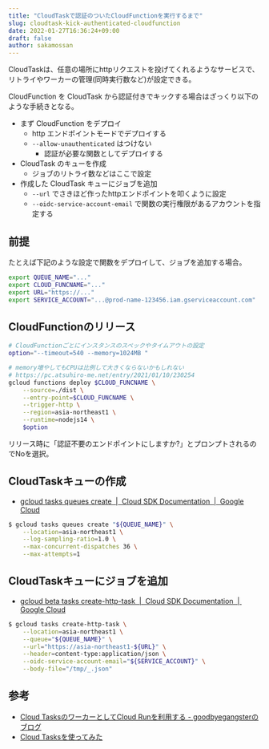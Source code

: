 ```yaml
---
title: "CloudTaskで認証のついたCloudFunctionを実行するまで"
slug: cloudtask-kick-authenticated-cloudfunction
date: 2022-01-27T16:36:24+09:00
draft: false
author: sakamossan
---
```



CloudTaskは、任意の場所にhttpリクエストを投げてくれるようなサービスで、リトライやワーカーの管理(同時実行数など)が設定できる。

CloudFunction を CloudTask から認証付きでキックする場合はざっくり以下のような手続きとなる。

- まず CloudFunction をデプロイ
    - http エンドポイントモードでデプロイする
    - `--allow-unauthenticated` はつけない
        - 認証が必要な関数としてデプロイする
- CloudTask のキューを作成
    - ジョブのリトライ数などはここで設定
- 作成した CloudTask キューにジョブを追加
    - `--url` でさきほど作ったhttpエンドポイントを叩くように設定
    - `--oidc-service-account-email` で関数の実行権限があるアカウントを指定する


## 前提

たとえば下記のような設定で関数をデプロイして、ジョブを追加する場合。

```bash
export QUEUE_NAME="..."
export CLOUD_FUNCNAME="..."
export URL="https://..."
export SERVICE_ACCOUNT="...@prod-name-123456.iam.gserviceaccount.com"
```

## CloudFunctionのリリース

```bash
# CloudFunctionごとにインスタンスのスペックやタイムアウトの設定
option="--timeout=540 --memory=1024MB "

# memory増やしてもCPUは比例して大きくならないかもしれない
# https://pc.atsuhiro-me.net/entry/2021/01/10/230254
gcloud functions deploy $CLOUD_FUNCNAME \
    --source=./dist \
    --entry-point=$CLOUD_FUNCNAME \
    --trigger-http \
    --region=asia-northeast1 \
    --runtime=nodejs14 \
    $option
```

リリース時に「認証不要のエンドポイントにしますか?」とプロンプトされるのでNoを選択。


## CloudTaskキューの作成

- [gcloud tasks queues create  |  Cloud SDK Documentation  |  Google Cloud](https://cloud.google.com/sdk/gcloud/reference/tasks/queues/create)


```bash
$ gcloud tasks queues create "${QUEUE_NAME}" \
    --location=asia-northeast1 \
    --log-sampling-ratio=1.0 \
    --max-concurrent-dispatches 36 \
    --max-attempts=1
```

## CloudTaskキューにジョブを追加

- [gcloud beta tasks create-http-task  |  Cloud SDK Documentation  |  Google Cloud](https://cloud.google.com/sdk/gcloud/reference/beta/tasks/create-http-task)

```bash
$ gcloud tasks create-http-task \
    --location=asia-northeast1 \
    --queue="${QUEUE_NAME}" \
    --url="https://asia-northeast1-${URL}" \
    --header=content-type:application/json \
    --oidc-service-account-email="${SERVICE_ACCOUNT}" \
    --body-file="/tmp/_.json"
```


## 参考

- [Cloud TasksのワーカーとしてCloud Runを利用する - goodbyegangsterのブログ](https://goodbyegangster.hatenablog.com/entry/2021/07/31/205847)
- [Cloud Tasksを使ってみた](https://zenn.dev/nananaoto/articles/bd1584c77e46f128a41a)
